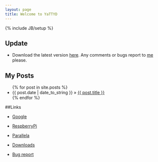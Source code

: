 ```yaml
---
layout: page
title: Welcome to YaTTYD
---
```

{% include JB/setup %}

## Update
- Download the latest version [here](./Downloads/YaTTYD "Downloads"). Any comments or bugs report to [me](mailto:yattyd@gmail.com "E-mail") please.

## My Posts

<ul class="posts">
  {% for post in site.posts %}
    <li><span>{{ post.date | date_to_string }}</span> &raquo; <a href="{{ BASE_PATH }}{{ post.url }}">{{ post.title }}</a></li>
  {% endfor %}
</ul>

##Links
- [Google][1]
- [RespberryPi][2]
- [Parallela][3]
- [Downloads][4]
- [Bug report][5]

  [1]: http://google.com/        "Google"
  [2]: http://www.raspberrypi.org/ "Respberry Pi"
  [3]: http://www.adapteva.com/introduction/ "Parallela"
  [4]: ./Downloads/YaTTYD        "Downloads"
  [5]: mailto:yattyd@gmail.com   "E-mail"

<!-- BEGIN: Powered by Supercounters.com -->
<script type="text/javascript" src="http://widget.supercounters.com/texthit.js"></script>
<script type="text/javascript">var sc_texthit_var = sc_texthit_var || [];sc_text_hit(548097,"","000000");</script>

<!-- END: Powered by Supercounters.com -->
<!-- END: Powered by Supercounters.com -->
